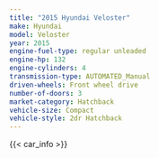 ```yaml
---
title: "2015 Hyundai Veloster"
make: Hyundai
model: Veloster
year: 2015
engine-fuel-type: regular unleaded
engine-hp: 132
engine-cylinders: 4
transmission-type: AUTOMATED_Manual
driven-wheels: Front wheel drive
number-of-doors: 3
market-category: Hatchback
vehicle-size: Compact
vehicle-style: 2dr Hatchback
---
```


{{< car_info >}}
